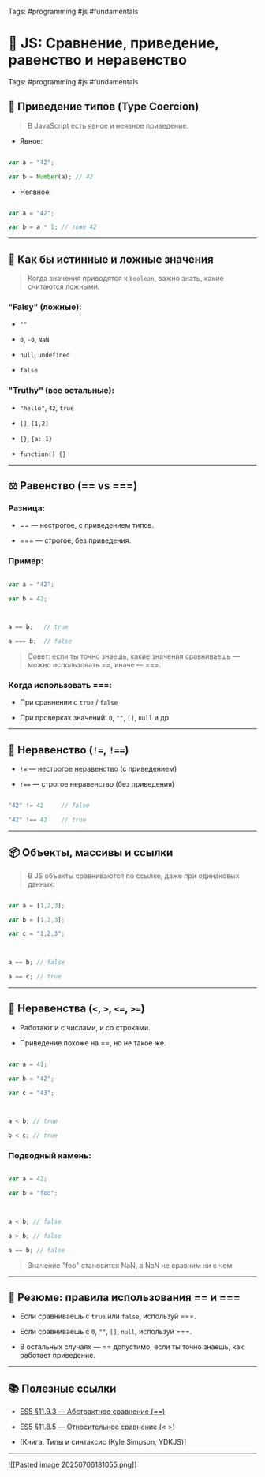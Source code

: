 Tags: #programming #js #fundamentals


  

# 📘 JS: Сравнение, приведение, равенство и неравенство

Tags: #programming #js #fundamentals

  

## 🔁 Приведение типов (Type Coercion)

  

> В JavaScript есть явное и неявное приведение.

  

- Явное:

```js

var a = "42";

var b = Number(a); // 42

```

  

- Неявное:

```js

var a = "42";

var b = a * 1; // тоже 42

```

  

---

  

## 📎 Как бы истинные и ложные значения

  

> Когда значения приводятся к `boolean`, важно знать, какие считаются ложными.

  

### "Falsy" (ложные):

- `""`

- `0`, `-0`, `NaN`

- `null`, `undefined`

- `false`

  

### "Truthy" (все остальные):

- `"hello"`, `42`, `true`

- `[]`, `[1,2]`

- `{}`, `{a: 1}`

- `function() {}`

  

---

  

## ⚖️ Равенство (== vs ===)

  

### Разница:

- == — нестрогое, с приведением типов.

- === — строгое, без приведения.

  

### Пример:

```js

var a = "42";

var b = 42;

  

a == b;   // true

a === b;  // false

```

  

> Совет: если ты точно знаешь, какие значения сравниваешь — можно использовать ==, иначе — ===.

  

### Когда использовать ===:

- При сравнении с `true` / `false`

- При проверках значений: `0`, `""`, `[]`, `null` и др.

  

---

  

## 🚫 Неравенство (`!=`, `!==`)

  

- `!=` — нестрогое неравенство (с приведением)

- `!==` — строгое неравенство (без приведения)

  

```js

"42" != 42     // false

"42" !== 42    // true

```

  

---

  

## 📦 Объекты, массивы и ссылки

  

> В JS объекты сравниваются по ссылке, даже при одинаковых данных:

  

```js

var a = [1,2,3];

var b = [1,2,3];

var c = "1,2,3";

  

a == b; // false

a == c; // true

```

  

---

  

## 📐 Неравенства (`<`, `>`, `<=`, `>=`)

  

- Работают и с числами, и со строками.

- Приведение похоже на ==, но не такое же.

  

```js

var a = 41;

var b = "42";

var c = "43";

  

a < b; // true

b < c; // true

```

  

### Подводный камень:

```js

var a = 42;

var b = "foo";

  

a < b; // false

a > b; // false

a == b; // false

```

  

> Значение "foo" становится NaN, а NaN не сравним ни с чем.

  

---

  

## 🔁 Резюме: правила использования == и ===

  

- Если сравниваешь с `true` или `false`, используй ===.

- Если сравниваешь с `0`, `""`, `[]`, `null`, используй ===.

- В остальных случаях — == допустимо, если ты точно знаешь, как работает приведение.

  

---

  

## 📚 Полезные ссылки

  

- [ES5 §11.9.3 — Абстрактное сравнение (==)](http://www.ecma-international.org/ecma-262/5.1/#sec-11.9.3)

- [ES5 §11.8.5 — Относительное сравнение (< >)](http://www.ecma-international.org/ecma-262/5.1/#sec-11.8.5)

- [Книга: Типы и синтаксис (Kyle Simpson, YDKJS)]

  
---


![[Pasted image 20250706181055.png]]